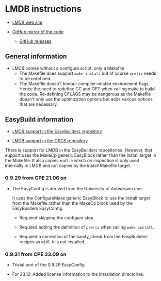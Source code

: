 # LMDB instructions

  * [LMDB web site](https://symas.com/lmdb/)

  * [GitHub mirror of the code](https://github.com/LMDB/lmdb)

      * [GitHub releases](https://github.com/LMDB/lmdb/tags)

## General information

* LMDB comes without a configure script, only a Makefile
   * The Makefile does support `make install` but of course
     `prefix` needs to be redefined.
   * The Makefile doesn't honour compiler-related environment
     flags. Hence the need to redefine CC and OPT when calling
     make to build the code. Re-defining CFLAGS may be dangerous
     as the Makefile doesn't only use the optimization options but
     adds various options that are necessary.

## EasyBuild information

  * [LMDB support in the EasyBuilders repository](https://github.com/easybuilders/easybuild-easyconfigs/tree/develop/easybuild/easyconfigs/l/LMDB)

  * [LMDB support in the CSCS repository](https://github.com/eth-cscs/production/tree/master/easybuild/easyconfigs/l/LMDB)

There is support for LMDB in the EasyBuilders repositories. However,
that support uses the MakeCp generic EasyBlock rather than the install
target in the Makefile. It also copies `midl.h` which on inspection is
only used internally in LMDB and not copies by the install Makefile
target.

### 0.9.29 from CPE 21.06 on

  * The EasyConfig is derived from the University of Antwerpen one.

    It uses the ConfigureMake generic EasyBlock to use the install target
    from the Makefile rather than the MakeCp block used by the EasyBuilders
    EasyConfig.

      * Required skipping the configure step

      * Required adding the definition of `prefix` when calling `make install`.

      * Required a correction of the sanity_check from the EasyBuilders recipes
        as `midl.h` is not installed.



### 0.9.31 from CPE 23.09 on

  * Trivial port of the 0.9.29 EasyConfig

  * For 23.12: Added license information to the installation directories.

